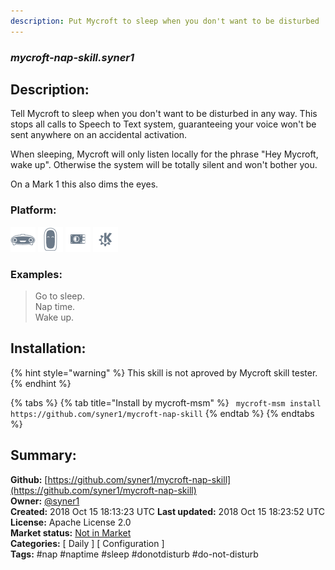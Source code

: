 ```yaml
---
description: Put Mycroft to sleep when you don't want to be disturbed
---
```


### _mycroft-nap-skill.syner1_  
## Description:  
Tell Mycroft to sleep when you don't want to be disturbed in any way.
This stops all calls to Speech to Text system, guaranteeing your voice won't
be sent anywhere on an accidental activation.

When sleeping, Mycroft will only listen locally for the phrase "Hey Mycroft,
wake up". Otherwise the system will be totally silent and won't bother you.

On a Mark 1 this also dims the eyes.  
  
  
### Platform:  
 ![Mark I](../.gitbook/assets/mark-1-icon.png)  ![Mark II](../.gitbook/assets/mark-2-icon.png)  ![Picroft](../.gitbook/assets/picroft-icon.png)  ![plasmoid](../.gitbook/assets/kde.png)   
### Examples:  
> Go to sleep.  
> Nap time.  
> Wake up.  
  
## Installation:  
{% hint style="warning" %}
This skill is not aproved by Mycroft skill tester.
{% endhint %}
    
{% tabs %}
{% tab title="Install by mycroft-msm" %}
``` mycroft-msm install https://github.com/syner1/mycroft-nap-skill```
{% endtab %}
  {% endtabs %}
    
## Summary:  
**Github:** [https://github.com/syner1/mycroft-nap-skill](https://github.com/syner1/mycroft-nap-skill)  
**Owner:** [@syner1](https://github.com/syner1)  
**Created:** 2018 Oct 15 18:13:23 UTC  **Last updated:** 2018 Oct 15 18:23:52 UTC  
**License:** Apache License 2.0  
**Market status:** [Not in Market](https://market.mycroft.ai/skill/)  
**Categories:** [ Daily ] [ Configuration ]   
**Tags:** \#nap \#naptime \#sleep \#donotdisturb \#do-not-disturb   

